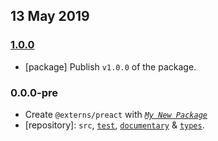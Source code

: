 ## 13 May 2019

### [1.0.0](https://github.com/dpck/preact/compare/v0.0.0-pre...v1.0.0)

- [package] Publish `v1.0.0` of the package.

### 0.0.0-pre

- Create `@externs/preact` with _[`My New Package`](https://mnpjs.org)_
- [repository]: `src`, [`test`](https://contexttesting.com), [`documentary`](https://readme.page) & [`types`](https://typedef.page).